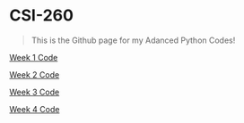 # CSI-260
> This is the Github page for my Adanced Python Codes!

[Week 1 Code](https://github.com/seabar24/CSI-260/tree/Home/Week%201)

[Week 2 Code](https://github.com/seabar24/CSI-260/tree/Home/Week%202)

[Week 3 Code](https://github.com/seabar24/CSI-260/tree/Home/Week3)

[Week 4 Code](https://github.com/seabar24/CSI-260/tree/Home/Week%204)

